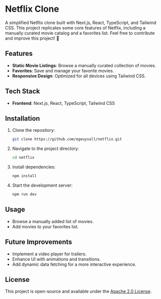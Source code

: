 # Netflix Clone

A simplified Netflix clone built with Next.js, React, TypeScript, and Tailwind CSS. This project replicates some core features of Netflix, including a manually curated movie catalog and a favorites list. Feel free to contribute and improve this project! 🚀

## Features

- **Static Movie Listings**: Browse a manually curated collection of movies.
- **Favorites**: Save and manage your favorite movies.
- **Responsive Design**: Optimized for all devices using Tailwind CSS.

## Tech Stack

- **Frontend**: Next.js, React, TypeScript, Tailwind CSS

## Installation

1. Clone the repository:
   ```sh
   git clone https://github.com/egeuysall/netflix.git
   ```
2. Navigate to the project directory:
   ```sh
   cd netflix
   ```
3. Install dependencies:
   ```sh
   npm install
   ```
4. Start the development server:
   ```sh
   npm run dev
   ```

## Usage

- Browse a manually added list of movies.
- Add movies to your favorites list.

## Future Improvements

- Implement a video player for trailers.
- Enhance UI with animations and transitions.
- Add dynamic data fetching for a more interactive experience.

## License

This project is open-source and available under the [Apache 2.0 License](LICENSE).

